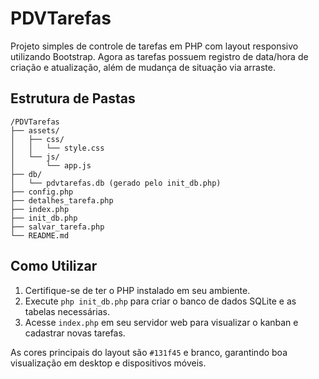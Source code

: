 # PDVTarefas

Projeto simples de controle de tarefas em PHP com layout responsivo utilizando Bootstrap. Agora as tarefas possuem registro de data/hora de criação e atualização, além de mudança de situação via arraste.

## Estrutura de Pastas
```
/PDVTarefas
├── assets/
│   ├── css/
│   │   └── style.css
│   └── js/
│       └── app.js
├── db/
│   └── pdvtarefas.db (gerado pelo init_db.php)
├── config.php
├── detalhes_tarefa.php
├── index.php
├── init_db.php
├── salvar_tarefa.php
└── README.md
```

## Como Utilizar
1. Certifique-se de ter o PHP instalado em seu ambiente.
2. Execute `php init_db.php` para criar o banco de dados SQLite e as tabelas necessárias.
3. Acesse `index.php` em seu servidor web para visualizar o kanban e cadastrar novas tarefas.

As cores principais do layout são `#131f45` e branco, garantindo boa visualização em desktop e dispositivos móveis.